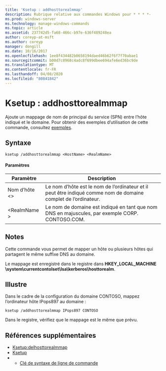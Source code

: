 ```yaml
---
title: 'Ksetup : addhosttorealmmap'
description: Rubrique relative aux commandes Windows pour * * * *-
ms.prod: windows-server
ms.technology: manage-windows-commands
ms.topic: article
ms.assetid: 237742d5-fa68-466c-b97e-636f489248ea
author: coreyp-at-msft
ms.author: coreyp
manager: dongill
ms.date: 10/16/2017
ms.openlocfilehash: 1ee8f434482b0658194daed46b62f6f7f70abae1
ms.sourcegitcommit: b00d7c8968c4adc8f699dbee694afe6ed36bc9de
ms.translationtype: MT
ms.contentlocale: fr-FR
ms.lasthandoff: 04/08/2020
ms.locfileid: "80841842"
---
```

# <a name="ksetupaddhosttorealmmap"></a>Ksetup : addhosttorealmmap



Ajoute un mappage de nom de principal du service (SPN) entre l’hôte indiqué et le domaine. Pour obtenir des exemples d’utilisation de cette commande, consultez [exemples](#BKMK_Examples).

## <a name="syntax"></a>Syntaxe

```
ksetup /addhosttorealmmap <HostName> <RealmName>
```

#### <a name="parameters"></a>Paramètres

|Paramètre|Description|
|---------|-----------|
|Nom d’hôte \<>|Le nom d’hôte est le nom de l’ordinateur et il peut être indiqué comme nom de domaine complet de l’ordinateur.|
|\<RealmName >|Le nom de domaine est indiqué en tant que nom DNS en majuscules, par exemple CORP. CONTOSO.COM.|

## <a name="remarks"></a>Notes

Cette commande vous permet de mapper un hôte ou plusieurs hôtes qui partagent le même suffixe DNS au domaine.

Le mappage est enregistré dans le registre dans **HKEY_LOCAL_MACHINE \system\currentcontolset\lsa\kerberos\hosttorealm**.

## <a name="examples"></a><a name=BKMK_Examples></a>Illustre

Dans le cadre de la configuration du domaine CONTOSO, mappez l’ordinateur hôte IPops897 au domaine :
```
ksetup /addhosttorealmmap IPops897 CONTOSO
```
Dans le registre, vérifiez que le mappage est le même que prévu.

## <a name="additional-references"></a>Références supplémentaires

-   [Ksetup:delhosttorealmmap](ksetup-delhosttorealmmap.md)
-   [Ksetup](ksetup.md)
-   - [Clé de syntaxe de ligne de commande](command-line-syntax-key.md)
